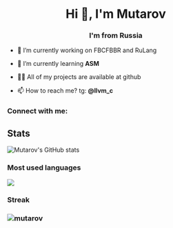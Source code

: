 <h1 align="center">Hi 👋, I'm Mutarov</h1>
<h3 align="center">I'm from Russia</h3>

- 🔭 I’m currently working on FBCFBBR and RuLang

- 🌱 I’m currently learning **ASM**

- 👨‍💻 All of my projects are available at github

- 📫 How to reach me? tg: **@llvm_c**

<h3 align="left">Connect with me:</h3>
<p align="left">
</p>



## Stats

<img src="https://github-readme-stats.vercel.app/api?username=Mutarov&show_icons=true&theme=neon" alt="Mutarov's GitHub stats"></img>

### Most used languages

<img align=top src="https://github-readme-stats.vercel.app/api/top-langs/?username=Mutarov&layout=pie&theme=vision-friendly-dark" />

<p><h3>Streak<h3></p>

<p><img align="center" src="https://github-readme-streak-stats.herokuapp.com/?user=mutarov&" alt="mutarov" /></p>


